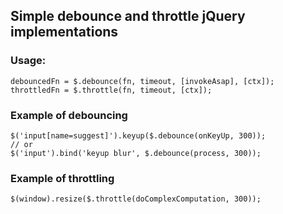 ## Simple debounce and throttle jQuery implementations

### Usage: 
```
debouncedFn = $.debounce(fn, timeout, [invokeAsap], [ctx]);
throttledFn = $.throttle(fn, timeout, [ctx]);
```

### Example of debouncing
```
$('input[name=suggest]').keyup($.debounce(onKeyUp, 300));
// or
$('input').bind('keyup blur', $.debounce(process, 300));
```

### Example of throttling
```
$(window).resize($.throttle(doComplexСomputation, 300));
```

